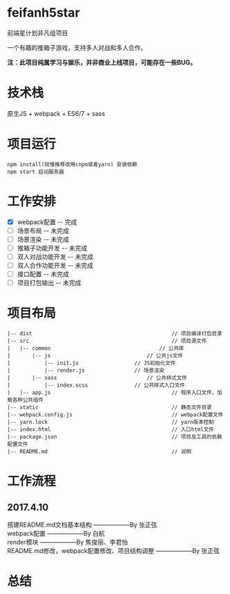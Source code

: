 # feifanh5star
前端星计划非凡组项目


一个有趣的推箱子游戏，支持多人对战和多人合作。


__注：此项目纯属学习与娱乐，并非商业上线项目，可能存在一些BUG。__

# 技术栈
原生JS + webpack + ES6/7 + sass 

# 项目运行
```
npm install(较慢推荐改用cnpm或者yarn) 安装依赖
npm start 启动服务器

```
# 工作安排
- [x] webpack配置 -- 完成
- [ ] 场景布局 -- 未完成
- [ ] 场景渲染 -- 未完成
- [ ] 推箱子功能开发 -- 未完成
- [ ] 双人对战功能开发 -- 未完成
- [ ] 双人合作功能开发 -- 未完成
- [ ] 接口配置 -- 未完成
- [ ] 项目打包输出 -- 未完成

# 项目布局
```
|-- dist                                             // 项目编译打包目录
|-- src                                              // 项目源文件		
|	|-- common                                   // 公共库
|		|-- js                               // 公共js文件
|			|-- init.js                  // JS初始化文件
|			|-- render.js                // 场景渲染
|		|-- sass                             // 公共样式文件
|			|-- index.scss               // 公共样式入口文件
|   |-- app.js                                       // 程序入口文件，加载各种公共组件
|-- static                                           // 静态文件目录
|-- webpack.config.js                                // webpack配置文件
|-- yarn.lock                                        // yarn版本控制
|-- index.html                                       // 入口html文件
|-- package.json                                     // 项目及工具的依赖配置文件
|-- README.md                                        // 说明

```

# 工作流程

## 2017.4.10
搭建README.md文档基本结构		——————By 张正弦  
webpack配置		——————By 白航  
render模块		——————By 焦俊丽、李君怡  
README.md修改，webpack配置修改、项目结构调整		——————By 张正弦

# 总结
